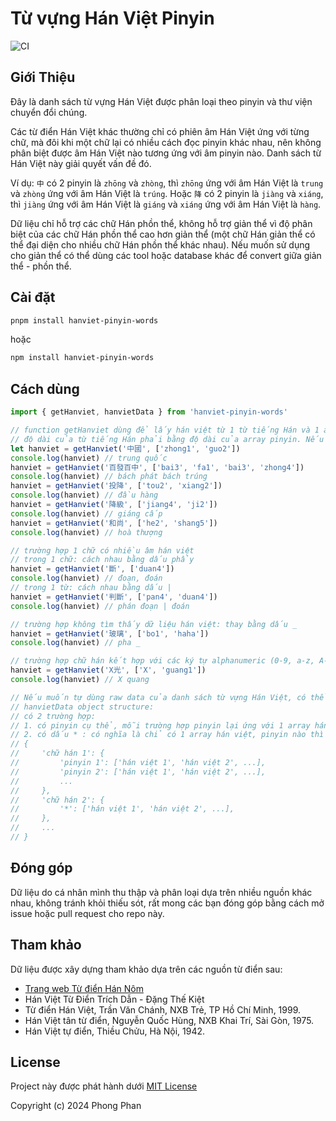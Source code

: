 # Từ vựng Hán Việt Pinyin
![CI](https://github.com/ph0ngp/hanviet-pinyin-words/actions/workflows/ci.yml/badge.svg)

## Giới Thiệu

<!-- TODO convert to typescript, add a linter formatter -->

Đây là danh sách từ vựng Hán Việt được phân loại theo pinyin và thư viện chuyển đổi chúng.

Các từ điển Hán Việt khác thường chỉ có phiên âm Hán Việt ứng với từng chữ, mà đôi khi một chữ lại có nhiều cách đọc pinyin khác nhau, nên không phân biệt được âm Hán Việt nào tương ứng với âm pinyin nào. Danh sách từ Hán Việt này giải quyết vấn đề đó.

Ví dụ: `中` có 2 pinyin là `zhōng` và `zhòng`, thì `zhōng` ứng với âm Hán Việt là `trung` và `zhòng` ứng với âm Hán Việt là `trúng`.  Hoặc `降` có 2 pinyin là `jiàng` và `xiáng`, thì `jiàng` ứng với âm Hán Việt là `giáng` và `xiáng` ứng với âm Hán Việt là `hàng`.

Dữ liệu chỉ hỗ trợ các chữ Hán phồn thể, không hỗ trợ giản thể vì độ phân biệt của các chữ Hán phồn thể cao hơn giản thể (một chữ Hán giản thể có thể đại diện cho nhiều chữ Hán phồn thể khác nhau). Nếu muốn sử dụng cho giản thể có thể dùng các tool hoặc database khác để convert giữa giản thể - phồn thể.

## Cài đặt

```bash
pnpm install hanviet-pinyin-words
```

hoặc

```bash
npm install hanviet-pinyin-words
```

## Cách dùng

```javascript
import { getHanviet, hanvietData } from 'hanviet-pinyin-words'

// function getHanviet dùng để lấy hán việt từ 1 từ tiếng Hán và 1 array pinyin tương ứng
// độ dài của từ tiếng Hán phải bằng độ dài của array pinyin. Nếu không sẽ throw Error
let hanviet = getHanviet('中國', ['zhong1', 'guo2'])
console.log(hanviet) // trung quốc
hanviet = getHanviet('百發百中', ['bai3', 'fa1', 'bai3', 'zhong4'])
console.log(hanviet) // bách phát bách trúng
hanviet = getHanviet('投降', ['tou2', 'xiang2'])
console.log(hanviet) // đầu hàng
hanviet = getHanviet('降級', ['jiang4', 'ji2'])
console.log(hanviet) // giáng cấp
hanviet = getHanviet('和尚', ['he2', 'shang5'])
console.log(hanviet) // hoà thượng

// trường hợp 1 chữ có nhiều âm hán việt
// trong 1 chữ: cách nhau bằng dấu phẩy
hanviet = getHanviet('斷', ['duan4'])
console.log(hanviet) // đoạn, đoán
// trong 1 từ: cách nhau bằng dấu |
hanviet = getHanviet('判斷', ['pan4', 'duan4'])
console.log(hanviet) // phán đoạn | đoán

// trường hợp không tìm thấy dữ liệu hán việt: thay bằng dấu _
hanviet = getHanviet('玻璃', ['bo1', 'haha'])
console.log(hanviet) // pha _

// trường hợp chữ hán kết hợp với các ký tự alphanumeric (0-9, a-z, A-Z): giữ nguyên các ký tự alphanumeric
hanviet = getHanviet('X光', ['X', 'guang1'])
console.log(hanviet) // X quang

// Nếu muốn tự dùng raw data của danh sách từ vựng Hán Việt, có thể import hanvietData
// hanvietData object structure:
// có 2 trường hợp:
// 1. có pinyin cụ thể, mỗi trường hợp pinyin lại ứng với 1 array hán việt
// 2. có dấu * : có nghĩa là chỉ có 1 array hán việt, pinyin nào thì cũng là array đó
// {
//     'chữ hán 1': {
//         'pinyin 1': ['hán việt 1', 'hán việt 2', ...],
//         'pinyin 2': ['hán việt 1', 'hán việt 2', ...],
//         ...
//     },
//     'chữ hán 2': {
//         '*': ['hán việt 1', 'hán việt 2', ...],
//     },
//     ...
// }
```

## Đóng góp

Dữ liệu do cá nhân mình thu thập và phân loại dựa trên nhiều nguồn khác nhau, không tránh khỏi thiếu sót, rất mong các bạn đóng góp bằng cách mở issue hoặc pull request cho repo này.

## Tham khảo

Dữ liệu được xây dựng tham khảo dựa trên các nguồn từ điển sau:

- [Trang web Từ điển Hán Nôm](https://hvdic.thivien.net/)
- Hán Việt Từ Điển Trích Dẫn - Đặng Thế Kiệt
- Từ điển Hán Việt, Trần Văn Chánh, NXB Trẻ, TP Hồ Chí Minh, 1999.
- Hán Việt tân từ điển, Nguyễn Quốc Hùng, NXB Khai Trí, Sài Gòn, 1975.
- Hán Việt tự điển, Thiều Chửu, Hà Nội, 1942.

## License

Project này được phát hành dưới [MIT License](LICENSE)

Copyright (c) 2024 Phong Phan